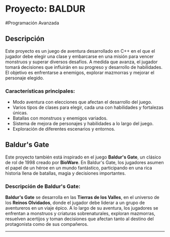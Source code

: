 

# Proyecto: BALDUR

#Programación Avanzada 

## Descripción

Este proyecto es un juego de aventura desarrollado en C++ en el que el jugador debe elegir una clase y embarcarse en una misión para vencer monstruos y superar diversos desafíos. A medida que avanza, el jugador tomará decisiones que influirán en su progreso y desarrollo de habilidades. El objetivo es enfrentarse a enemigos, explorar mazmorras y mejorar el personaje elegido.

### Características principales:
- Modo aventura con elecciones que afectan el desarrollo del juego.
- Varios tipos de clases para elegir, cada una con habilidades y fortalezas únicas.
- Batallas con monstruos y enemigos variados.
- Sistema de mejora de personajes y habilidades a lo largo del juego.
- Exploración de diferentes escenarios y entornos.

## Baldur's Gate

Este proyecto también está inspirado en el juego **Baldur's Gate**, un clásico de rol de 1998 creado por **BioWare**. En Baldur's Gate, los jugadores asumen el papel de un héroe en un mundo fantástico, participando en una rica historia llena de batallas, magia y decisiones importantes. 

### Descripción de **Baldur's Gate**:
**Baldur's Gate** se desarrolla en las **Tierras de los Valles**, en el universo de los **Reinos Olvidados**, donde el jugador debe liderar a un grupo de aventureros en un viaje épico. A lo largo de su aventura, los jugadores se enfrentan a monstruos y criaturas sobrenaturales, exploran mazmorras, resuelven acertijos y toman decisiones que afectan tanto al destino del protagonista como de sus compañeros.

---
